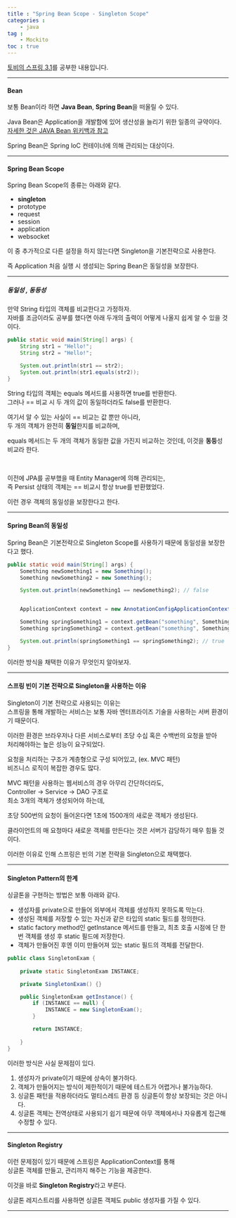 ```yaml
---
title : "Spring Bean Scope - Singleton Scope"
categories : 
    - java
tag :
    - Mockito
toc : true
---
```


[토비의 스프링 3.1](http://www.yes24.com/Product/Goods/7516911)를 공부한 내용입니다.    

---

#### **Bean**  
보통 Bean이라 하면 **Java Bean**, **Spring Bean**을 떠올릴 수 있다.  

Java Bean은 Application을 개발함에 있어 생산성을 늘리기 위한 일종의 규약이다.  
[자세한 것은 JAVA Bean 위키백과 참고](https://ko.wikipedia.org/wiki/%EC%9E%90%EB%B0%94%EB%B9%88%EC%A6%88)  

Spring Bean은 Spring IoC 컨테이너에 의해 관리되는 대상이다.  

---

#### **Spring Bean Scope**  
Spring Bean Scope의 종류는 아래와 같다.  
- **singleton** 
- prototype 
- request 
- session
- application
- websocket

이 중 추가적으로 다른 설정을 하지 않는다면 Singleton을 기본전략으로 사용한다.    

즉 Application 처음 실행 시 생성되는 Spring Bean은 동일성을 보장한다.  

---

##### **동일성 , 동등성**  
만약 String 타입의 객체를 비교한다고 가정하자.  
자바를 조금이라도 공부를 했다면 아래 두개의 출력이 어떻게 나올지 쉽게 알 수 있을 것이다.  

```java
public static void main(String[] args) {
    String str1 = "Hello!";
    String str2 = "Hello!";

    System.out.println(str1 == str2);
    System.out.println(str1.equals(str2));
}
```

String 타입의 객체는 equals 메서드를 사용하면 true를 반환한다.  
그러나 == 비교 시 두 개의 값이 동일하더라도 false를 반환한다.  
 

여기서 알 수 있는 사실이 == 비교는 값 뿐만 아니라,  
두 개의 객체가 완전히 **동일**한지를 비교하며,    

equals 메서드는 두 개의 객체가 동일한 값을 가진지 비교하는 것인데, 이것을 **동등**성 비교라 한다.  

<br>

이전에 JPA를 공부했을 때 Entity Manager에 의해 관리되는,  
즉 Persist 상태의 객체는 == 비교시 항상 true를 반환했었다.  

이런 경우 객체의 동일성을 보장한다고 한다.  

---

#### **Spring Bean의 동일성**
Spring Bean은 기본전략으로 Singleton Scope를 사용하기 때문에 동일성을 보장한다고 했다.  

```java
public static void main(String[] args) {
    Something newSomething1 = new Something();
    Something newSomething2 = new Something();

    System.out.println(newSomething1 == newSomething2); // false


    ApplicationContext context = new AnnotationConfigApplicationContext(SomethingConfiguration.class);

    Something springSomething1 = context.getBean("something", Something.class);
    Something springSomething2 = context.getBean("something", Something.class);

    System.out.println(springSomething1 == springSomething2); // true
}
```

이러한 방식을 채택한 이유가 무엇인지 알아보자.  

---

#### **스프링 빈이 기본 전략으로 Singleton을 사용하는 이유**     
Singleton이 기본 전략으로 사용되는 이유는  
스프링을 통해 개발하는 서비스는 보통 자바 엔터프라이즈 기술을 사용하는 서버 환경이기 때문이다.  

이러한 환경은 브라우저나 다른 서비스로부터 초당 수십 혹은 수백번의 요청을 받아  
처리해야하는 높은 성능이 요구되었다.  

요청을 처리하는 구조가 계층형으로 구성 되어있고, (ex. MVC 패턴)  
비즈니스 로직이 복잡한 경우도 많다.  

MVC 패턴을 사용하는 웹서비스의 경우 아무리 간단하더라도,  
Controller -> Service -> DAO 구조로  
최소 3개의 객체가 생성되어야 하는데,  

초당 500번의 요청이 들어온다면 1초에 1500개의 새로운 객체가 생성된다.  

클라이언트의 매 요청마다 새로운 객체를 만든다는 것은 서버가 감당하기 매우 힘들 것 이다.  

이러한 이유로 인해 스프링은 빈의 기본 전략을 Singleton으로 채택했다.  

---

#### **Singleton Pattern의 한계**  
싱글톤을 구현하는 방법은 보통 아래와 같다.  

- 생성자를 private으로 만들어 외부에서 객체를 생성하지 못하도록 막는다.  
- 생성된 객체를 저장할 수 있는 자신과 같은 타입의 static 필드를 정의한다.  
- static factory method인 getInstance 메서드를 만들고, 최초 호출 시점에 단 한번 객체를 생성 후 static 필드에 저장한다.  
- 객체가 만들어진 후엔 이미 만들어져 있는 static 필드의 객체를 전달한다.  


```java
public class SingletonExam {
    
    private static SingletonExam INSTANCE;

    private SingletonExam() {}

    public SingletonExam getInstance() {
        if (INSTANCE == null) {
            INSTANCE = new SingletonExam();
        } 

        return INSTANCE;
        
    }
}
```

이러한 방식은 사실 문제점이 있다.  

1. 생성자가 private이기 때문에 상속이 불가하다.  
2. 객체가 만들어지는 방식이 제한적이기 때문에 테스트가 어렵거나 불가능하다.  
3. 싱글톤 패턴을 적용하더라도 멀티스레드 환경 등 싱글톤이 항상 보장되는 것은 아니다.  
4. 싱글톤 객체는 전역상태로 사용되기 쉽기 때문에 아무 객체에서나 자유롭게 접근해 수정할 수 있다.  

---

#### **Singleton Registry**
이런 문제점이 있기 때문에 스프링은 ApplicationContext를 통해  
싱글톤 객체를 만들고, 관리까지 해주는 기능을 제공한다.  

이것을 바로 **Singleton Registry**라고 부른다.  

싱글톤 레지스트리를 사용하면 싱글톤 객체도 public 생성자를 가질 수 있다.  

---